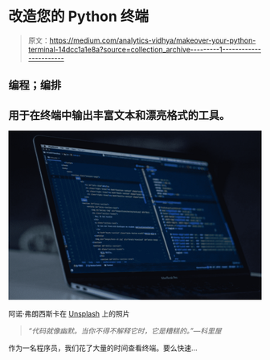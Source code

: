 # 改造您的 Python 终端

> 原文：<https://medium.com/analytics-vidhya/makeover-your-python-terminal-14dcc1a1e8a?source=collection_archive---------1----------------------->

## 编程；编排

## 用于在终端中输出丰富文本和漂亮格式的工具。

![](img/89934213ea687fea01edb504d941016e.png)

阿诺·弗朗西斯卡在 [Unsplash](https://unsplash.com?utm_source=medium&utm_medium=referral) 上的照片

> *“代码就像幽默。当你不得不解释它时，它是糟糕的。”—科里屋*

作为一名程序员，我们花了大量的时间查看终端。要么快速…
